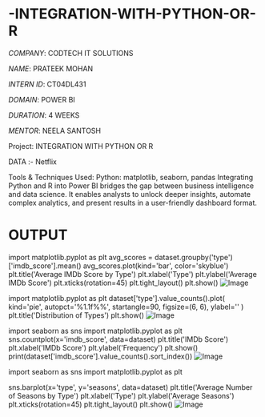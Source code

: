 # -INTEGRATION-WITH-PYTHON-OR-R

*COMPANY*: CODTECH IT SOLUTIONS

*NAME*: PRATEEK MOHAN

*INTERN ID*: CT04DL431

*DOMAIN*: POWER BI

*DURATION*: 4 WEEKS 

*MENTOR*: NEELA SANTOSH

Project: INTEGRATION WITH PYTHON OR R

DATA :- Netflix

Tools & Techniques Used:
Python: matplotlib, seaborn, pandas
Integrating Python and R into Power BI bridges the gap between business intelligence and data science. 
It enables analysts to unlock deeper insights, automate complex analytics, and present results in a user-friendly dashboard format.


# OUTPUT

import matplotlib.pyplot as plt
avg_scores = dataset.groupby('type')['imdb_score'].mean()
avg_scores.plot(kind='bar', color='skyblue')
plt.title('Average IMDb Score by Type')
plt.xlabel('Type')
plt.ylabel('Average IMDb Score')
plt.xticks(rotation=45)
plt.tight_layout()
plt.show()
![Image](https://github.com/user-attachments/assets/409660c7-85d7-4094-9fa7-0fd06d066c87)


import matplotlib.pyplot as plt
dataset['type'].value_counts().plot(
    kind='pie',
    autopct='%1.1f%%',
    startangle=90,
    figsize=(6, 6),
    ylabel=''
)
plt.title('Distribution of Types')
plt.show()
![Image](https://github.com/user-attachments/assets/9182daaf-41d3-4fce-87e6-d5007dabe912)


import seaborn as sns
import matplotlib.pyplot as plt
sns.countplot(x='imdb_score', data=dataset)
plt.title('IMDb Score')
plt.xlabel('IMDb Score')
plt.ylabel('Frequency')
plt.show()
print(dataset['imdb_score'].value_counts().sort_index())
![Image](https://github.com/user-attachments/assets/6f41cb4f-aa39-4a19-8006-706779717632)


import seaborn as sns
import matplotlib.pyplot as plt

sns.barplot(x='type', y='seasons', data=dataset)
plt.title('Average Number of Seasons by Type')
plt.xlabel('Type')
plt.ylabel('Average Seasons')
plt.xticks(rotation=45)
plt.tight_layout()
plt.show()
![Image](https://github.com/user-attachments/assets/59457893-4c7b-498c-a91e-0b35c9d333cb)
